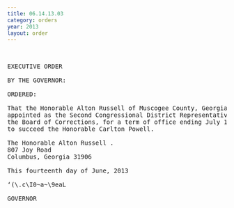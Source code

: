 ```yaml
---
title: 06.14.13.03
category: orders
year: 2013
layout: order
---
```


<pre> 

EXECUTIVE ORDER

BY THE GOVERNOR:

ORDERED:

That the Honorable Alton Russell of Muscogee County, Georgia, is
appointed as the Second Congressional District Representative on
the Board of Corrections, for a term of office ending July 1, 2015,
to succeed the Honorable Carlton Powell.

The Honorable Alton Russell .
807 Joy Road
Columbus, Georgia 31906

This fourteenth day of June, 2013

‘(\.c\I0~a~\9eaL

GOVERNOR

</pre>

